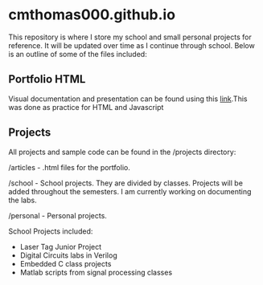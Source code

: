 # cmthomas000.github.io


This repository is where I store my school and small personal projects for reference.  It will be updated over time as I continue through school.  Below is an outline of some of the files included:

## Portfolio HTML 

Visual documentation and presentation can be found using this [link](cmthomas000.github.io/index.html).This was done as practice for HTML and Javascript

## Projects 

All projects and sample code can be found in the /projects directory:

/articles - .html files for the portfolio.

/school - School projects.  They are divided by classes.  Projects will be added throughout the semesters.  I am currently working on documenting the labs.

/personal - Personal projects. 


School Projects included:
- Laser Tag Junior Project
- Digital Circuits labs in Verilog
- Embedded C class projects
- Matlab scripts from signal processing classes
